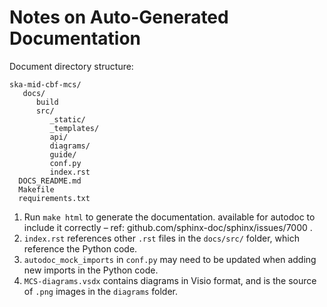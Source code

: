 # Notes on Auto-Generated Documentation 

Document directory structure:
```
ska-mid-cbf-mcs/
   docs/
      build
      src/
         _static/
         _templates/
         api/
         diagrams/
         guide/
         conf.py
         index.rst
  DOCS_README.md
  Makefile
  requirements.txt
```

1. Run `make html` to generate the documentation.
available for autodoc to include it correctly &ndash; 
ref: github.com/sphinx-doc/sphinx/issues/7000 .
1. `index.rst` references other `.rst` files in the `docs/src/` folder, which reference the Python code.
1. `autodoc_mock_imports` in `conf.py` may need to be updated when adding new imports in the Python code.
1. `MCS-diagrams.vsdx` contains diagrams in Visio format, and is the source of 
`.png` images in the `diagrams` folder.
